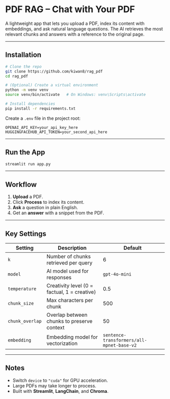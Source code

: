 ﻿# PDF RAG – Chat with Your PDF

A lightweight app that lets you upload a PDF, index its content with embeddings, and ask natural language questions.
The AI retrieves the most relevant chunks and answers with a reference to the original page.

---

## Installation

```bash
# Clone the repo
git clone https://github.com/kiwan8/rag_pdf
cd rag_pdf

# (Optional) Create a virtual environment
python -m venv venv
source venv/bin/activate   # On Windows: venv\Scripts\activate

# Install dependencies
pip install -r requirements.txt
```

Create a `.env` file in the project root:

```
OPENAI_API_KEY=your_api_key_here
HUGGINGFACEHUB_API_TOKEN=your_second_api_here
```

---

## Run the App

```bash
streamlit run app.py
```

---

## Workflow

1. **Upload** a PDF.
2. Click **Process** to index its content.
3. **Ask** a question in plain English.
4. Get an **answer** with a snippet from the PDF.

---

## Key Settings

| Setting         | Description                                  | Default                                   |
| --------------- | -------------------------------------------- | ----------------------------------------- |
| `k`             | Number of chunks retrieved per query         | 6                                         |
| `model`         | AI model used for responses                  | `gpt-4o-mini`                             |
| `temperature`   | Creativity level (0 = factual, 1 = creative) | 0.5                                       |
| `chunk_size`    | Max characters per chunk                     | 500                                       |
| `chunk_overlap` | Overlap between chunks to preserve context   | 50                                        |
| `embedding`     | Embedding model for vectorization            | `sentence-transformers/all-mpnet-base-v2` |

---

## Notes

* Switch `device` to `"cuda"` for GPU acceleration.
* Large PDFs may take longer to process.
* Built with **Streamlit**, **LangChain**, and **Chroma**.

